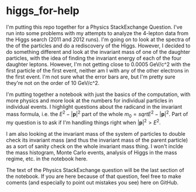 # higgs_for-help

I'm putting this repo together for a Physics StackExchange Question.
I've run into some problems with my attempts to analyze the 4-lepton data
from the Higgs search (2011 and 2012 runs). I'm going on to look at the
spectra of the of the particles and do a rediscovery of the Higgs. However,
I decided to do something different and look at the invariant mass of one 
of the daughter particles, with the idea of finding the invariant energy of
each of the four daughter leptons. However, I'm not getting close to 
0.0005 GeV/c^2 with the first particle of the first event, neither am I
with any of the other electrons in the first event. I'm not sure what the
error bars are, but I'm pretty sure they're not on the order of 10 GeV/c^2.

I'm putting together a notebook with just the basics of the computation, 
with more physics and more look at the numbers for individual particles in
individual events. I highlight questions about the radicand in the invariant
mass formula, i.e. the $E^2 - \lvert \textbf{p} \rvert^2$ part of the whole
$m_0 = sqrt{E^2 - \lvert \textbf{p} \rvert^2}$. Part of my question is to ask 
if I'm handling things right when $\lvert \textbf{p} \rvert^2  >  E^2$.

I am also looking at the invariant mass of the system of particles to double
check its invariant mass (and thus the invariant mass of the parent particle)
as a sort of sanity check on the whole invariant mass thing. I won't inclde
the mass histogram, Monte Carlo events, analysis of Higgs in the mass
regime, etc. in the notebook here.

The text of the Physics StackExchange question will be the last section
of the notebook. If you are here because of that question, feel free to make
coments (and especially to point out mistakes you see) here on GitHub.